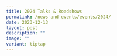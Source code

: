```yaml
---
title: 2024 Talks & Roadshows
permalink: /news-and-events/events/2024/
date: 2023-12-13
layout: post
description: ""
image: ""
variant: tiptap
---
```

